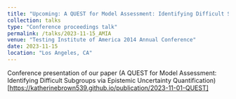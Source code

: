 ```yaml
---
title: "Upcoming: A QUEST for Model Assessment: Identifying Difficult Subgroups via Epistemic Uncertainty Quantification "
collection: talks
type: "Conference proceedings talk"
permalink: /talks/2023-11-15_AMIA
venue: "Testing Institute of America 2014 Annual Conference"
date: 2023-11-15
location: "Los Angeles, CA"
---
```


Conference presentation of our paper (A QUEST for Model Assessment: Identifying Difficult Subgroups via Epistemic Uncertainty Quantification)[https://katherinebrown539.github.io/publication/2023-11-01-QUEST]